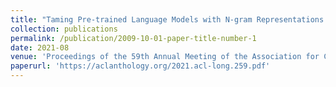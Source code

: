 ```yaml
---
title: "Taming Pre-trained Language Models with N-gram Representations for Low-Resource Domain Adaptation"
collection: publications
permalink: /publication/2009-10-01-paper-title-number-1
date: 2021-08
venue: 'Proceedings of the 59th Annual Meeting of the Association for Computational Linguistics and the 11th International Joint Conference on Natural Language Processing (Volume 1: Long Papers)'
paperurl: 'https://aclanthology.org/2021.acl-long.259.pdf'
---
```

